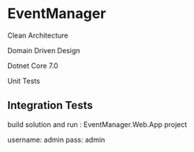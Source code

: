 # EventManager

Clean Architecture 

Domain Driven Design 

Dotnet Core 7.0

Unit Tests

Integration Tests
------
build solution 
and run :
EventManager.Web.App project

username: admin
pass: admin
